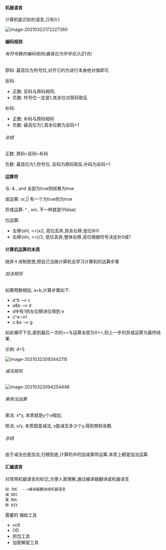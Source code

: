 #### 机器语言

计算机能识别的语言,只有0,1

![image-20210322172227360](https://raw.githubusercontent.com/tadpole145/images/main/image-20210322172227360.png)



#### 编码规则

###### 有符号数的编码规则(最高位为符号位,0正1负)

原码: 最高位为符号位,对齐它的为进行本身绝对值即可.

反码: 

- 正数: 反码与原码相同;
- 负数: 符号位一定是1,其余位对原码取反.

补码: 

- 正数: 补码与原码相同
- 负数: 最高位为1,其余位数为反码+1

###### 总结

 正数:  原码=反码=补码

负数:  最高位为1,符号位, 反码为原码取反,补码为反码+1

#### 运算符

与: & , and  全部为true则结果为true

或运算: or,|| 有一个为true则为true

异或运算: ^ , xor, 不一样就是1(false)

位运算: 

- 左移(shl, <<)x2,  高位丢弃,其余左移,低位补0
- 右移(shr, >>)/2, 低位丢弃,整体右移,高位根据符号决定补0或1

#### 计算机运算的本质

抛弃十进制思想,把自己当做计算机去学习计算机的运算步骤

###### 加法规则 

 如果两数相加, a+b,计算步骤如下: 

- a^b --> c
- a&b --> d
- d中有1则左位移进位得到 e
- c^e-->f
- c &e --> g

如此循环下去,直到最后一次的==与运算全部为0==,则上一步的异或运算为最终结果.

示例: 4+5

![image-20210323092442115](https://raw.githubusercontent.com/tadpole145/images/main/image-20210323092442115.png)

###### 减法规则

![image-20210323094254448](https://raw.githubusercontent.com/tadpole145/images/main/image-20210323094254448.png)

###### 乘除法运算

乘法: x*y, 本质就是y个x相加;

除法: x/y, 本质就是减法, x能减去多少个y,得到商和余数.

###### 总结

由于减法也是加法,归根到底,计算机中的加减乘除运算,本质上都是加法运算.



#### 汇编语言

对常用机器语言的标记,方便人类理解,通过编译器翻译成机器语言

```
加 INC  -->编译器翻译成机器语言
减 DEC
乘 MUL
除 DIV
```

需要的 辅助工具

- vc6
- OD 
- 抓包工具
- 加密解密工具





